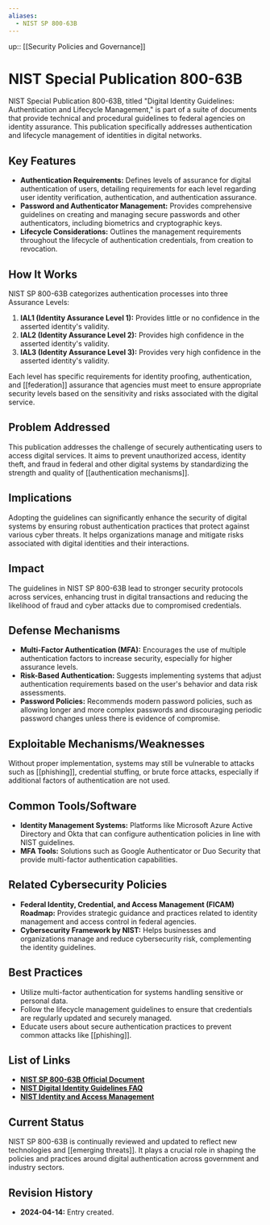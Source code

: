 ```yaml
---
aliases:
  - NIST SP 800-63B
---
```


up:: [[Security Policies and Governance]]
# NIST Special Publication 800-63B

NIST Special Publication 800-63B, titled "Digital Identity Guidelines: Authentication and Lifecycle Management," is part of a suite of documents that provide technical and procedural guidelines to federal agencies on identity assurance. This publication specifically addresses authentication and lifecycle management of identities in digital networks.

## Key Features

- **Authentication Requirements:** Defines levels of assurance for digital authentication of users, detailing requirements for each level regarding user identity verification, authentication, and authentication assurance.
- **Password and Authenticator Management:** Provides comprehensive guidelines on creating and managing secure passwords and other authenticators, including biometrics and cryptographic keys.
- **Lifecycle Considerations:** Outlines the management requirements throughout the lifecycle of authentication credentials, from creation to revocation.

## How It Works

NIST SP 800-63B categorizes authentication processes into three Assurance Levels:
1. **IAL1 (Identity Assurance Level 1):** Provides little or no confidence in the asserted identity's validity.
2. **IAL2 (Identity Assurance Level 2):** Provides high confidence in the asserted identity's validity.
3. **IAL3 (Identity Assurance Level 3):** Provides very high confidence in the asserted identity's validity.

Each level has specific requirements for identity proofing, authentication, and [[federation]] assurance that agencies must meet to ensure appropriate security levels based on the sensitivity and risks associated with the digital service.

## Problem Addressed

This publication addresses the challenge of securely authenticating users to access digital services. It aims to prevent unauthorized access, identity theft, and fraud in federal and other digital systems by standardizing the strength and quality of [[authentication mechanisms]].

## Implications

Adopting the guidelines can significantly enhance the security of digital systems by ensuring robust authentication practices that protect against various cyber threats. It helps organizations manage and mitigate risks associated with digital identities and their interactions.

## Impact

The guidelines in NIST SP 800-63B lead to stronger security protocols across services, enhancing trust in digital transactions and reducing the likelihood of fraud and cyber attacks due to compromised credentials.

## Defense Mechanisms

- **Multi-Factor Authentication (MFA):** Encourages the use of multiple authentication factors to increase security, especially for higher assurance levels.
- **Risk-Based Authentication:** Suggests implementing systems that adjust authentication requirements based on the user's behavior and data risk assessments.
- **Password Policies:** Recommends modern password policies, such as allowing longer and more complex passwords and discouraging periodic password changes unless there is evidence of compromise.

## Exploitable Mechanisms/Weaknesses

Without proper implementation, systems may still be vulnerable to attacks such as [[phishing]], credential stuffing, or brute force attacks, especially if additional factors of authentication are not used.

## Common Tools/Software

- **Identity Management Systems:** Platforms like Microsoft Azure Active Directory and Okta that can configure authentication policies in line with NIST guidelines.
- **MFA Tools:** Solutions such as Google Authenticator or Duo Security that provide multi-factor authentication capabilities.

## Related Cybersecurity Policies

- **Federal Identity, Credential, and Access Management (FICAM) Roadmap:** Provides strategic guidance and practices related to identity management and access control in federal agencies.
- **Cybersecurity Framework by NIST:** Helps businesses and organizations manage and reduce cybersecurity risk, complementing the identity guidelines.

## Best Practices

- Utilize multi-factor authentication for systems handling sensitive or personal data.
- Follow the lifecycle management guidelines to ensure that credentials are regularly updated and securely managed.
- Educate users about secure authentication practices to prevent common attacks like [[phishing]].

## List of Links

- **[NIST SP 800-63B Official Document](https://pages.nist.gov/800-63-3/sp800-63b.html)**
- **[NIST Digital Identity Guidelines FAQ](https://www.nist.gov/itl/tig/projects/digital-identity-guidelines-faqs)**
- **[NIST Identity and Access Management](https://csrc.nist.gov/Projects/identity-and-access-management)**

## Current Status

NIST SP 800-63B is continually reviewed and updated to reflect new technologies and [[emerging threats]]. It plays a crucial role in shaping the policies and practices around digital authentication across government and industry sectors.

## Revision History

- **2024-04-14:** Entry created.
